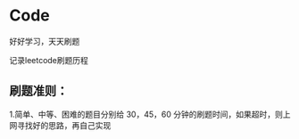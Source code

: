 # Code
好好学习，天天刷题
 
 
记录leetcode刷题历程

## 刷题准则：

1.简单、中等、困难的题目分别给 30，45，60 分钟的刷题时间，如果超时，则上网寻找好的思路，再自己实现
